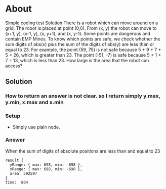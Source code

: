 # About

Simple coding test Solution
There is a robot which can move around on a grid. The robot is placed at point (0,0). From (x, y) the robot can move to (x+1,
y), (x-1, y), (x, y+1), and (x, y-1). Some points are dangerous and contain EMP Mines. To know which points are safe, we check
whether the sum digits of abs(x) plus the sum of the digits of abs(y) are less than or equal to 23. For example, the point (59,
75) is not safe because 5 + 9 + 7 + 5 = 26, which is greater than 23. The point (-51, -7) is safe because 5 + 1 + 7 = 13, which is
less than 23.
How large is the area that the robot can access?

##  Solution

### How to return an answer is not clear. so I return simply y.max, y.min, x.max and x.min

### Setup

- Simply use plain node.

### Answer
When the sum of digits of absolute positions are less than and equal to 23
  
```
result {
  yRange: { max: 698, min: -698 },
  xRange: { max: 698, min: -698 },
  area: 592597
}
time:  804
```